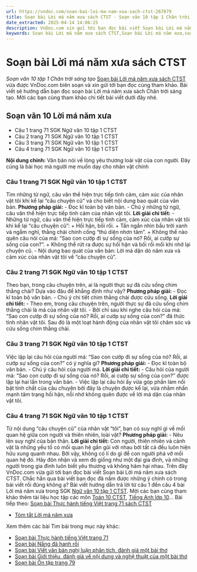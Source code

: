 ```yaml
---
url: https://vndoc.com/soan-bai-loi-ma-nam-xua-sach-ctst-267879
title: Soạn bài Lời má năm xưa sách CTST - Soạn văn 10 tập 1 Chân trời sáng tạo - VnDoc.com
date_extracted: 2025-04-14 14:06:25
description: VnDoc.com xin gửi tới bạn đọc bài viết Soạn bài Lời má năm xưa sách CTST. Mời các bạn cùng tham khảo chi tiết.
keywords: Soạn bài Lời má năm xưa sách CTST,Soạn bài Lời má năm xưa,soạn văn 10 lời má năm xưa,soạn văn 10,soạn văn,soạn bài,lời má năm xưa
---
```


# Soạn bài Lời má năm xưa sách CTST
 _Soạn văn 10 tập 1 Chân trời sáng tạo_
[Soạn bài Lời má năm xưa sách CTST](<https://vndoc.com/soan-bai-loi-ma-nam-xua-sach-ctst-267879>) vừa được VnDoc.com biên soạn và xin gửi tới bạn đọc cùng tham khảo. Bài viết sẽ hướng dẫn bạn đọc soạn bài Lời má năm xưa sách Chân trời sáng tạo. Mời các bạn cùng tham khảo chi tiết bài viết dưới đây nhé.
## Soạn văn 10 Lời má năm xưa
  * Câu 1 trang 71 SGK Ngữ văn 10 tập 1 CTST
  * Câu 2 trang 71 SGK Ngữ văn 10 tập 1 CTST
  * Câu 3 trang 71 SGK Ngữ văn 10 tập 1 CTST
  * Câu 4 trang 71 SGK Ngữ văn 10 tập 1 CTST

**Nội dung chính:**
Văn bản nói về lòng yêu thương loài vật của con người. Đây cũng là bài học mà người mẹ muốn dạy cho nhân vật chính
### Câu 1 trang 71 SGK Ngữ văn 10 tập 1 CTST
Tìm những từ ngữ, câu văn thể hiện trực tiếp tình cảm, cảm xúc của nhân vật tôi khi kể lại “câu chuyện cũ” và cho biết nội dung bao quát của văn bản.
**Phương pháp giải:**
\- Đọc kĩ toàn bộ văn bản.
\- Chú ý những từ ngữ, câu văn thể hiện trực tiếp tình cảm của nhân vật tôi.
**Lời giải chi tiết:**
\- Những từ ngữ, câu văn thể hiện trực tiếp tình cảm, cảm xúc của nhân vật tôi khi kể lại “câu chuyện cũ”:
\+ Hối hận, bối rối.
\+ Tần ngần nhìn bầu trời xanh và ngẫm nghĩ, thằng chài chính cống “thú diện nhơn tâm”.
\+ Không thể nào quên câu nói của má: “Sao con cướp đi sự sống của nó? Rồi, ai cướp sự sống của con?”.
\+ Không thể rứt ra được sự hối hận và bối rối mối khi nhớ lại chuyện cũ.
\- Nội dung bao quát của văn bản: Lời má dặn dò năm xưa và cảm xúc của nhân vật tôi về “câu chuyện cũ”.
### Câu 2 trang 71 SGK Ngữ văn 10 tập 1 CTST
Theo bạn, trong câu chuyện trên, ai là người thực sự đã cứu sống chim thằng chài? Dựa vào đâu để khẳng định như vậy?
**Phương pháp giải:**
\- Đọc kĩ toàn bộ văn bản.
\- Chú ý chi tiết chim thằng chài được cứu sống.
**Lời giải chi tiết:**
\- Theo em, trong câu chuyện trên, người thực sự đã cứu sống chim thằng chài là má của nhân vật tôi.
\- Bởi chỉ sau khi nghe câu hỏi của má: “Sao con cướp đi sự sống của nó? Rồi, ai cướp sự sống của con?” đã thức tỉnh nhân vật tôi. Sau đó là một loạt hành động của nhân vật tôi chăm sóc và cứu sống chim thằng chài.
### Câu 3 trang 71 SGK Ngữ văn 10 tập 1 CTST
Việc lặp lại câu hỏi của người má: “Sao con cướp đi sự sống của nó? Rồi, ai cướp sự sống của con?” có ý nghĩa gì?
**Phương pháp giải:**
\- Đọc kĩ toàn bộ văn bản.
\- Chú ý câu hỏi của người má.
**Lời giải chi tiết:**
\- Câu hỏi của người má: “Sao con cướp đi sự sống của nó? Rồi, ai cướp sự sống của con?” được lặp lại hai lần trong văn bản.
\- Việc lặp lại câu hỏi ấy vừa góp phần làm nổi bật tính chất của câu chuyện bởi đây là chuyện được kể lại, vừa nhằm nhấn mạnh tâm trạng hối hận, nỗi nhớ không quên được về lời má dặn của nhân vật tôi.
### Câu 4 trang 71 SGK Ngữ văn 10 tập 1 CTST
Từ nội dung “câu chuyện cũ” của nhân vật “tôi”, bạn có suy nghĩ gì về mối quan hệ giữa con người và thiên nhiên, loài vật?
**Phương pháp giải:**
\- Nêu lên suy nghĩ của bản thân.
**Lời giải chi tiết:**
Con người, thiên nhiên và cảnh vật là những yếu tố có mối quan hệ gần gũi với nhau bởi tất cả đều luôn hiện hữu xung quanh nhau. Bởi vậy, không có lí do gì để con người phá vỡ mối quan hệ đó. Hãy đón nhận và xem đó giống như một đại gia đình, và những người trong gia đình luôn biết yêu thương và không hãm hại nhau.
Trên đây VnDoc.com vừa gửi tới bạn đọc bài viết Soạn bài Lời má năm xưa sách CTST. Chắc hẳn qua bài viết bạn đọc đã nắm được những ý chính có trong bài viết rồi đúng không ạ? Bài viết hướng dẫn trả lời từ câu 1 đến câu 4 bài Lời má năm xưa trong SGK [Ngữ văn 10 tập 1 CTST](<https://vndoc.com/ngu-van-10-chan-troi-sang-tao-tap1>). Mời các bạn cùng tham khảo thêm tài liệu học tập các môn [Toán 10 CTST](<https://vndoc.com/toan-10-chan-troi-sang-tao-tap1>), [Tiếng Anh lớp 10](<https://vndoc.com/tieng-anh-10-moi>)...
Bài tiếp theo: [Soạn bài Thực hành tiếng Việt trang 71 sách CTST](<https://vndoc.com/soan-bai-thuc-hanh-tieng-viet-trang-71-sach-ctst-267886>)
  * [Tóm tắt Lời má năm xưa](<https://vndoc.com/tom-tat-loi-ma-nam-xua-275198>)

Xem thêm các bài Tìm bài trong mục này khác:
  * [Soạn bài Thực hành tiếng Việt trang 71](</soan-bai-thuc-hanh-tieng-viet-trang-71-sach-ctst-267886>)
  * [Soạn bài Nắng đã hanh rồi](</soan-bai-nang-da-hanh-roi-sach-ctst-267974>)
  * [Soạn bài Viết văn bản nghị luận phân tích, đánh giá một bài thơ](</soan-bai-viet-van-ban-nghi-luan-phan-tich-danh-gia-mot-bai-tho-sach-ctst-267980>)
  * [Soạn bài Giới thiệu, đánh giá về nội dung và nghệ thuật của một bài thơ](</soan-bai-gioi-thieu-danh-gia-ve-noi-dung-va-nghe-thuat-cua-mot-bai-tho-sach-ctst-267983>)
  * [Soạn bài Ôn tập trang 79](</soan-bai-on-tap-trang-79-sach-ctst-267987>)

